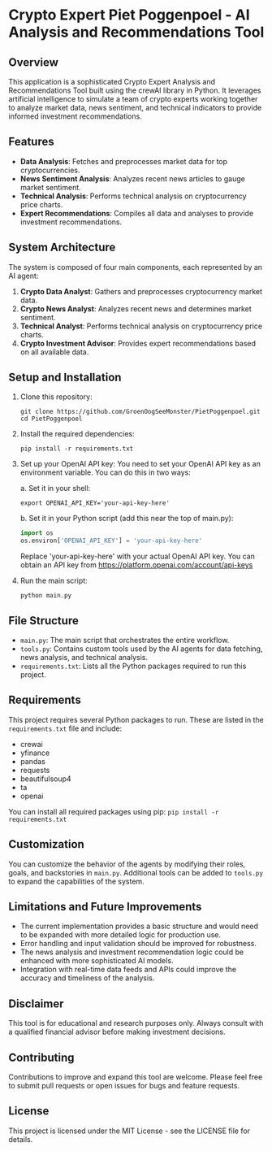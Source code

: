 # Crypto Expert Piet Poggenpoel - AI Analysis and Recommendations Tool

## Overview

This application is a sophisticated Crypto Expert Analysis and Recommendations Tool built using the crewAI library in Python. It leverages artificial intelligence to simulate a team of crypto experts working together to analyze market data, news sentiment, and technical indicators to provide informed investment recommendations.

## Features

- **Data Analysis**: Fetches and preprocesses market data for top cryptocurrencies.
- **News Sentiment Analysis**: Analyzes recent news articles to gauge market sentiment.
- **Technical Analysis**: Performs technical analysis on cryptocurrency price charts.
- **Expert Recommendations**: Compiles all data and analyses to provide investment recommendations.

## System Architecture

The system is composed of four main components, each represented by an AI agent:

1. **Crypto Data Analyst**: Gathers and preprocesses cryptocurrency market data.
2. **Crypto News Analyst**: Analyzes recent news and determines market sentiment.
3. **Technical Analyst**: Performs technical analysis on cryptocurrency price charts.
4. **Crypto Investment Advisor**: Provides expert recommendations based on all available data.

## Setup and Installation

1. Clone this repository:
   ```
   git clone https://github.com/GroenOogSeeMonster/PietPoggenpoel.git
   cd PietPoggenpoel
   ```

2. Install the required dependencies:
   ```
   pip install -r requirements.txt
   ```

3. Set up your OpenAI API key:
   You need to set your OpenAI API key as an environment variable. You can do this in two ways:

   a. Set it in your shell:
      ```
      export OPENAI_API_KEY='your-api-key-here'
      ```

   b. Set it in your Python script (add this near the top of main.py):
      ```python
      import os
      os.environ['OPENAI_API_KEY'] = 'your-api-key-here'
      ```

   Replace 'your-api-key-here' with your actual OpenAI API key. You can obtain an API key from https://platform.openai.com/account/api-keys

4. Run the main script:
   ```
   python main.py
   ```

## File Structure

- `main.py`: The main script that orchestrates the entire workflow.
- `tools.py`: Contains custom tools used by the AI agents for data fetching, news analysis, and technical analysis.
- `requirements.txt`: Lists all the Python packages required to run this project.

## Requirements

This project requires several Python packages to run. These are listed in the `requirements.txt` file and include:

- crewai
- yfinance
- pandas
- requests
- beautifulsoup4
- ta
- openai

You can install all required packages using pip:
`pip install -r requirements.txt`

## Customization

You can customize the behavior of the agents by modifying their roles, goals, and backstories in `main.py`. Additional tools can be added to `tools.py` to expand the capabilities of the system.

## Limitations and Future Improvements

- The current implementation provides a basic structure and would need to be expanded with more detailed logic for production use.
- Error handling and input validation should be improved for robustness.
- The news analysis and investment recommendation logic could be enhanced with more sophisticated AI models.
- Integration with real-time data feeds and APIs could improve the accuracy and timeliness of the analysis.

## Disclaimer

This tool is for educational and research purposes only. Always consult with a qualified financial advisor before making investment decisions.

## Contributing

Contributions to improve and expand this tool are welcome. Please feel free to submit pull requests or open issues for bugs and feature requests.

## License

This project is licensed under the MIT License - see the LICENSE file for details.